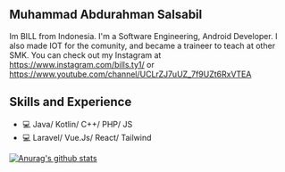 ## Muhammad Abdurahman Salsabil
Im BILL from Indonesia. I'm a Software Engineering, Android Developer. I also made IOT for the comunity, and became a traineer to teach at other SMK. You can check out my Instagram at https://www.instagram.com/bills.ty1/ or https://www.youtube.com/channel/UCLrZJ7uUZ_7f9UZt6RxVTEA

## Skills and Experience
* 💻 Java/ Kotlin/ C++/ PHP/ JS
* 💻 Laravel/ Vue.Js/ React/ Tailwind

[![Anurag's github stats](https://github-readme-stats.vercel.app/api?username=mAbdurahmanS)](https://github.com/anuraghazra/github-readme-stats)
